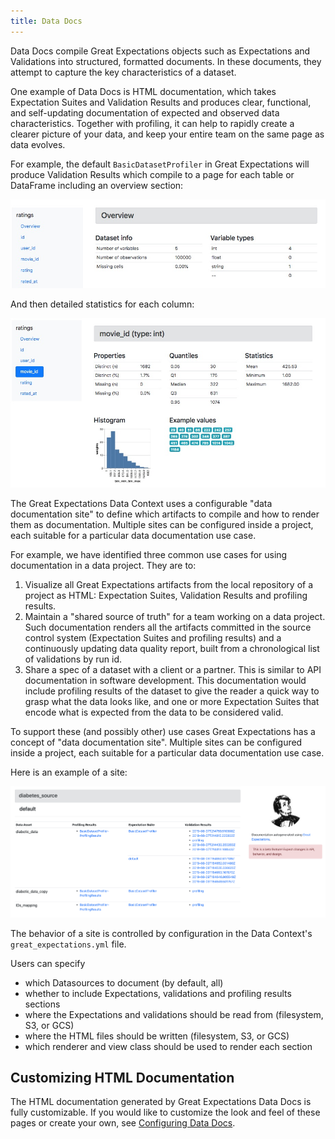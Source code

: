 ```yaml
---
title: Data Docs
---
```



Data Docs compile Great Expectations objects such as Expectations and Validations into structured, formatted documents.
In these documents, they attempt to capture the key characteristics of a dataset.

One example of Data Docs is HTML documentation, which takes Expectation Suites and Validation Results and produces
clear, functional, and self-updating documentation of expected and observed data characteristics. Together with
profiling, it can help to rapidly create a clearer picture of your data, and keep your entire team on the same page as
data evolves.

For example, the default `BasicDatasetProfiler` in Great Expectations will produce Validation Results which compile to a
page for each table or DataFrame including an overview section:

![Image](../images/movie_db_profiling_screenshot_2.jpg)

And then detailed statistics for each column:

![Image](../images/movie_db_profiling_screenshot_1.jpg)

The Great Expectations Data Context uses a configurable "data documentation site" to define which artifacts to compile
and how to render them as documentation. Multiple sites can be configured inside a project, each suitable for a
particular data documentation use case.

For example, we have identified three common use cases for using documentation in a data project. They are to:

1. Visualize all Great Expectations artifacts from the local repository of a project as HTML: Expectation Suites,
   Validation Results and profiling results.
1. Maintain a "shared source of truth" for a team working on a data project. Such documentation renders all the
   artifacts committed in the source control system (Expectation Suites and profiling results) and a continuously
   updating data quality report, built from a chronological list of validations by run id.
1. Share a spec of a dataset with a client or a partner. This is similar to API documentation in software development.
   This documentation would include profiling results of the dataset to give the reader a quick way to grasp what the
   data looks like, and one or more Expectation Suites that encode what is expected from the data to be considered
   valid.

To support these (and possibly other) use cases Great Expectations has a concept of "data documentation site". Multiple
sites can be configured inside a project, each suitable for a particular data documentation use case.

Here is an example of a site:

![Image](../images/data_doc_site_index_page.png)

The behavior of a site is controlled by configuration in the Data Context's `great_expectations.yml` file.

Users can specify
* which Datasources to document (by default, all)
* whether to include Expectations, validations and profiling results sections
* where the Expectations and validations should be read from (filesystem, S3, or GCS)
* where the HTML files should be written (filesystem, S3, or GCS)
* which renderer and view class should be used to render each section

## Customizing HTML Documentation

The HTML documentation generated by Great Expectations Data Docs is fully customizable. If you would like to customize
the look and feel of these pages or create your own, see [Configuring Data Docs](/docs/guides/setup/configuring_data_docs/how_to_host_and_share_data_docs_on_a_filesystem).
